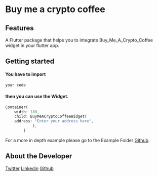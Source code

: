 <!-- 
This README describes the package. If you publish this package to pub.dev,
this README's contents appear on the landing page for your package.

For information about how to write a good package README, see the guide for
[writing package pages](https://dart.dev/guides/libraries/writing-package-pages). 

For general information about developing packages, see the Dart guide for
[creating packages](https://dart.dev/guides/libraries/create-library-packages)
and the Flutter guide for
[developing packages and plugins](https://flutter.dev/developing-packages). 
-->

# Buy me a crypto coffee

## Features

A Flutter package that helps you to integrate Buy_Me_A_Crypto_Coffee widget in your flutter app.

<!-- [me](gif/animated_demo.gif) -->

## Getting started

#### You have to import

```dart
your code
```

#### then you can use the Widget.

```dart
Container(
    width: 180,
    child: BuyMeACryptoCoffeeWidget(
    address: "Enter your address here",
            ),
        )
```

For a more in depth example please go to the Example Folder [Github](https://github.com/AntoTomAbraham/buy_me_crypto_coffee).

## About the Developer

[Twitter](https://mobile.twitter.com/AntoTomAbraham)
[Linkedin](https://www.linkedin.com/in/anto-tom-abraham-6234441a8/)
[Github](https://github.com/AntoTomAbraham)